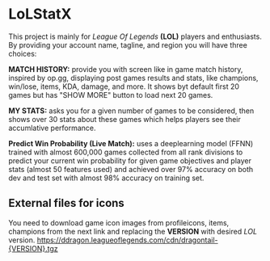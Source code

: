 
# LoLStatX


This project is mainly for *League Of Legends* **(LOL)** players and enthusiasts.
By providing your account name, tagline, and region you will have three choices:

**MATCH HISTORY:** provide you with screen like in game match history, inspired by op.gg, displaying post games results and stats, like champions, win/lose, items, KDA, damage, and more. It shows byt default first 20 games but has "SHOW MORE" button to load next 20 games.

**MY STATS:** asks you for a given number of games to be considered, then shows over 30 stats about these games which helps players see their accumlative performance.

**Predict Win Probability (Live Match):** uses a deeplearning model (FFNN) trained with almost 600,000 games collected from all rank divisions to predict your current win probability for given game objectives and player stats (almost 50 features used) and achieved over 97% accuracy on both dev and test set with almost 98% accuracy on training set.



## External files for icons

You need to download game icon images from profileicons, items, champions from the next link and replacing the **VERSION** with desired *LOL* version.
https://ddragon.leagueoflegends.com/cdn/dragontail-{VERSION}.tgz
